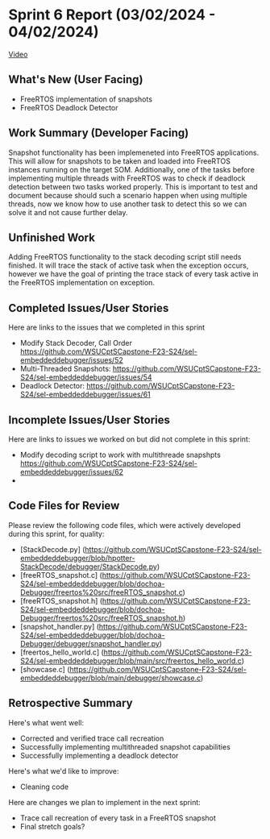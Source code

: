 # Sprint 6 Report (03/02/2024 - 04/02/2024)

[Video]()

## What's New (User Facing)
 * FreeRTOS implementation of snapshots
 * FreeRTOS Deadlock Detector

## Work Summary (Developer Facing)
Snapshot functionality has been implemeneted into FreeRTOS applications. This will allow for snapshots to be taken and loaded into FreeRTOS instances running on the target SOM. Additionally, one of the tasks before implementing multiple threads with FreeRTOS was to check if deadlock detection between two tasks worked properly. This is important to test and document because should such a scenario happen when using multiple threads, now we know how to use another task to detect this so we can solve it and not cause further delay.



## Unfinished Work
Adding FreeRTOS functionality to the stack decoding script still needs finished. It will trace the stack of active task when the exception occurs, however we have the goal of printing the trace stack of every task active in the FreeRTOS implementation on exception.


## Completed Issues/User Stories
Here are links to the issues that we completed in this sprint
 * Modify Stack Decoder, Call Order https://github.com/WSUCptSCapstone-F23-S24/sel-embeddeddebugger/issues/52
 * Multi-Threaded Snapshots: https://github.com/WSUCptSCapstone-F23-S24/sel-embeddeddebugger/issues/54
 * Deadlock Detector: https://github.com/WSUCptSCapstone-F23-S24/sel-embeddeddebugger/issues/61
 
 ## Incomplete Issues/User Stories
 Here are links to issues we worked on but did not complete in this sprint:
 * Modify decoding script to work with multithreade snapshpts https://github.com/WSUCptSCapstone-F23-S24/sel-embeddeddebugger/issues/62
 * 


## Code Files for Review
Please review the following code files, which were actively developed during this sprint, for quality:
 * [StackDecode.py] (https://github.com/WSUCptSCapstone-F23-S24/sel-embeddeddebugger/blob/hpotter-StackDecode/debugger/StackDecode.py)
 * [freeRTOS_snapshot.c] (https://github.com/WSUCptSCapstone-F23-S24/sel-embeddeddebugger/blob/dochoa-Debugger/freertos%20src/freeRTOS_snapshot.c)
 * [freeRTOS_snapshot.h] (https://github.com/WSUCptSCapstone-F23-S24/sel-embeddeddebugger/blob/dochoa-Debugger/freertos%20src/freeRTOS_snapshot.h)
 * [snapshot_handler.py] (https://github.com/WSUCptSCapstone-F23-S24/sel-embeddeddebugger/blob/dochoa-Debugger/debugger/snapshot_handler.py)
 * [freertos_hello_world.c] (https://github.com/WSUCptSCapstone-F23-S24/sel-embeddeddebugger/blob/main/src/freertos_hello_world.c)
 * [showcase.c] (https://github.com/WSUCptSCapstone-F23-S24/sel-embeddeddebugger/blob/main/debugger/showcase.c)

## Retrospective Summary
Here's what went well:
  * Corrected and verified trace call recreation
  * Successfully implementing multithreaded snapshot capabilities
  * Successfully implementing a deadlock detector

Here's what we'd like to improve:
  * Cleaning code  

Here are changes we plan to implement in the next sprint:
   * Trace call recreation of every task in a FreeRTOS snapshot
   * Final stretch goals?

